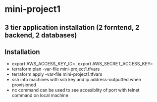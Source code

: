 # mini-project1
## 3 tier application installation (2 forntend, 2 backend, 2 databases)
## Installation
- export AWS_ACCESS_KEY_ID=, export AWS_SECRET_ACCESS_KEY=
- terraform plan -var-file mini-project1.tfvars
- terraform apply -var-file mini-project1.tfvars
- ssh into machines with ssh key and ip address-outputted when provisioned
- nc command can be used to see accesiblity of port with telnet command on local machine